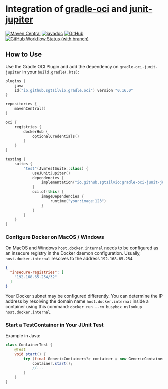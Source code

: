 # Integration of [gradle-oci](https://github.com/sgtsilvio/gradle-oci) and [junit-jupiter](https://github.com/junit-team/junit5/)

[![Maven Central](https://maven-badges.herokuapp.com/maven-central/io.github.sgtsilvio/gradle-oci-junit-jupiter/badge.svg?style=for-the-badge)](https://central.sonatype.com/artifact/io.github.sgtsilvio/gradle-oci-junit-jupiter)
[![javadoc](https://javadoc.io/badge2/io.github.sgtsilvio/gradle-oci-junit-jupiter/javadoc.svg?style=for-the-badge)](https://javadoc.io/doc/io.github.sgtsilvio/gradle-oci-junit-jupiter)
[![GitHub](https://img.shields.io/github/license/sgtsilvio/gradle-oci-junit-jupiter?color=brightgreen&style=for-the-badge)](LICENSE)
[![GitHub Workflow Status (with branch)](https://img.shields.io/github/actions/workflow/status/sgtsilvio/gradle-oci-junit-jupiter/check.yml?branch=main&style=for-the-badge)](https://github.com/SgtSilvio/gradle-oci-junit-jupiter/actions/workflows/check.yml?query=branch%3Amain)

## How to Use

Use the Gradle OCI Plugin and add the dependency on `gradle-oci-junit-jupiter` in your `build.gradle(.kts)`:

```kotlin
plugins {
    java
    id("io.github.sgtsilvio.gradle.oci") version "0.16.0"
}

repositories {
    mavenCentral()
}

oci {
    registries {
        dockerHub {
            optionalCredentials()
        }
    }
}

testing {
    suites {
        "test"(JvmTestSuite::class) {
            useJUnitJupiter()
            dependencies {
                implementation("io.github.sgtsilvio:gradle-oci-junit-jupiter:0.6.0")
            }
            oci.of(this) {
                imageDependencies {
                    runtime("your:image:123")
                }
            }
        }
    }
}
```

### Configure Docker on MacOS / Windows

On MacOS and Windows `host.docker.internal` needs to be configured as an insecure registry in the Docker daemon configuration.
Usually, `host.docker.internal` resolves to the address `192.168.65.254`.

```json
{
  "insecure-registries": [
    "192.168.65.254/32"
  ]
}
```

Your Docker subnet may be configured differently.
You can determine the IP address by resolving the domain name `host.docker.internal` inside a container using this command: `docker run --rm busybox nslookup host.docker.internal`.

### Start a TestContainer in Your JUnit Test

Example in Java:

```java
class ContainerTest {
    @Test
    void start() {
        try (final GenericContainer<?> container = new GenericContainer<>(OciImages.getImageName("your/image:123"))) {
            container.start();
            //...
        }
    }
}
```
